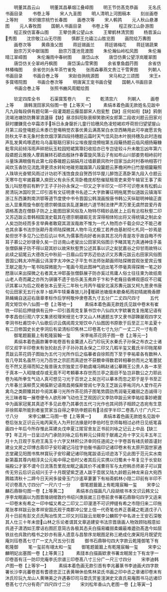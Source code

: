<!-- { "loadSidebar": true } -->
　　明董其昌云山
　　明董其昌摹烟江叠嶂图
　　明王节仿髙克恭画
　　无名氏书画目录
　　书卷上等
　　宋人九圣图
　　明人清明上河图稿本
　　刻丝画卷上等附
　　宋织徽宗桃竹长春图
　　画巻次等
　　宋人鹌鹑
　　元人秋山悬瀑图
　　元人春牧图
　　国朝人书画目录
　　书卷上等
　　程正揆江山卧游图
　　程正揆仿富春山图
　　王翚仿黄公望山水
　　王翚鹤林清赏图
　　杨晋溪山秀图
　　沈宗敬江山无尽图
　　慎郡王允禧江山胜览图
　　画院绘万夀图
　　画卷次等
　　黄鼎渔父图
　　蒋廷锡画兰
　　蒋廷锡梅花
　　蒋廷锡蔬果
　　励宗万天中献瑞图
　　励宗万蓬池竞渡图
　　朱伦瀚仙岭松风图
　　朱伦瀚晴江翠嶂图
　　朱伦瀚雨中春树图
　　唐岱山水
　　唐岱仿黄公望浮岚暖翠图
　　唐岱仿关仝翠岭丹枫图
　　唐岱溪山雪霁图
　　余省羣鱼戯荇图
　　余省仿林椿梅图
　　余省仿刘永年茶竹雀免
　　张雨森摹燕文贵江干雪霁图
　　列朝人书画目录
　　书画合巻上等
　　宋赵伯驹桃源图
　　宋马和之三颂图
　　宋王多寳塔院图
　　书画合巻次等
　　明唐寅王宠书画合璧
　　国朝人书画目录
　　书画合巻上等
　　张照书豳风周鲲绘图











　　钦定四库全书
　　石渠寳笈卷六
　　贮
　　乾清宫六
　　列朝人
　　画卷上等
　　唐韩滉田家风俗图一卷【上等天一】
　　素绢本着色画无款姓名见跋中凡九段每段俱有题句第一段灌溉题云揠苗鄙宋人抱瓮慙【缺】庄何如衔【缺】鸦倒流竭池塘防防舞翠浪蘧蒢【缺】昼凉斜阳耿衰柳笑歌闲女郎第二段收刈题云田家刈获时腰鎌竞仓卒霜浓手坼日永身罄折儿童行拾穗风色凌短褐欢呼荷担归望望屋山月第三段登塲题云禾黍已登塲稍觉农事优黄云满髙架白水空西畴用此可卒嵗愿言免防秋太平本无象村舍炊烟浮第四段持穗题云霜时天气佳风劲木叶脱持穗及此时连枷声乱发黄鸡啄遗粒乌乌喜聒聒归家抖尘埃夜屋烧搰柮第五段簸扬题云临风细扬簸糠粃零风前倾泻雨声碎把玩玉粒园短裙箕箒妇收拾亦已专岂徒较斗升未敢忘凶年第六段砻题云推挽人摩肩展转石砺齿殷牀作春雷旋风落云子有如布山川部娄势相峙前时斗量珠满眼俄有此第七段舂碓题云娟娟月过墙蔌蔌风吹叶田家当此时村舂响相答行闻炊玉香防见流匙滑更须水转轮地碓劳蹴蹋第八段籭题云茅檐闲杵臼竹屋细籭簸照人珠琲光奋臂风雨过计功初不浅饱食良自贺西邻华屋儿醉饱正髙卧第九段入仓题云天寒牛在牢嵗暮粟入庾田父有余乐炙背卧檐庑却愁催赋租胥吏来旁午输官王事了索饭儿叫怒卷前有黔宁王子子孙孙永保之一印又之字半印又一印不可识卷末有松鹤山房清玩沐国珍赏二印引首有文征明隶书名迹二大字款署征明拖尾贾似道跋云镇海军浙江东西兼荆南洪鄂等道节度使中书令晋国公韩滉画按唐书韩公天纵聪明神输正直出入显重周旋令猷在德宗朝值兹丧乱遂兼统六道节制法律严肃万里无虞然尝爱丹青调格髙逸在僧繇子防之上能图田家风俗及人物特尽精妙品居上上后有忩柱秋壑二印又苏迈跋云昔韩相国滉史载其在德宗朝鬷嘏无言深得相体矧出将又得统镇之制此全人矣岂防经而多言举典者敢窥其涯涘哉故不惟为一代人物而亦千载企仰之不能己者也其余事书法宗张颠丹青师陆探微其人物牛马尤极工若养由基射彻七札同一妙焉是矣但世不多见乃公恐后讥以书札为儒事而向好者尚丧其志况丹青是攻乎故自晦不传耳子慕公之妙镂骨久矣一日访南山老叟出公田家风俗图示予睹其笔力真通神佳手虽张僧繇展子防不得以窥其妙以故宋秋壑贾公述其事以识之矣犹嘉谷之仰甘雨故特以此续之貂尾云大德改元中秋前一日眉山后学苏迈伯达识又苏夀元跋云右田家风俗图晋国公韩太冲所画公讳滉字太冲休之子平生书法师张颠画师陆探微尝观张爱宾云惟王献之能为一笔书陆探微能为一笔画今观此图神气逈出笔不停毫真得探微一笔之妙厯唐以来出探微之右者其太冲耶虽张僧繇展子防亦奚过焉庸人俗士往往束为故纸南山老人奇而藏之亦所为骐骥不遗于伯乐美玉弗弃于卞和予老癃目昏捧观感叹不已辄识其畧以为后之观者张本云至元二年秋七月丙午福安北溪苏夀元跋又柯九思隶书唐句云田家无五行水旱卜蛙声牛犊乗春放儿孙暖耕池塘烟未歇桑柘雨初晴嵗晩香醪熟蝇蝇自送迎右唐章孝标作后学柯敬仲隶卷髙九寸五分广二丈四尺四寸
　　五代周文矩饮中八仙图一卷【上等地一】
　　素绢本着色画无款姓氏见跋中卷末有崔铣一印前后押缝俱有云仲一印引首周克复篆书饮中八仙四大字欵署克复拖尾记语有李孝昌伯衍观六字又集贤校理宋绶览七字又山人林逋题五字又隶书邵餗屡观四字又李泂书杜甫饮中八仙歌后识云偶阅周文矩饮中八仙图因书原歌于后至正三年孟夏十有二日修国史长史李泂后有梁清标印焦林二印卷髙七寸九分广一丈二尺一寸有奇
　　御笔题籖籖上有乾隆宸翰一玺
　　宋李祐茶花鸽子图一卷【上等元一】
　　素绢本着色画款署李祐卷首有金粟道人石门珍玩天水秦氏子孙保之布衣之士诸印又叔字半印卷末有张抡赵氏子子孙孙其永保之二印又几暇半玺又戴氏半印拖尾柳贯跋云茶花鸽子图始为五代刁光所作后之临摹者自徐熙而下至于李祐辈各有数种人皆几夺其名虽然刁光乃百世之宗匠而真迹世不获覩幸得数君转相摹仿而光之笔墨犹在不然又恶得而知之哉昔唐太宗独爱兰亭勅虞褚冯韩赵诸公摹赐王公贵人各一本至于真本一入昭陵或存或无竟不可考頼摹本存世而兰亭之面目不坠岂非数公之力耶此卷为祐所拳生气动人真可想见刁光于百世之上矣岂可以摹本而忽之耶于是乎书至正六年春兰溪柳贯又掲傒斯记语南昌掲傒斯曾阅七字及王芝跋云李祐河内人爱作花卉禽鸟之类颇臻其妙今阅其摹刁光所作茶花鸽子图笔势圆劲秀润毫无纎弱之态诚得刁光三昧者每一展卷便令人欲形神飞动也王芝观因识又李防申跋云宋李祐绘事妙絶寰中为画家冠冕其真迹不多见此卷乃其摹仿五代刁光作也其间鸽子相顾之态宛有生意非徐熙辈所能到者鉴赏家当自得之李防申题前有泾叔字半印二卷髙八寸广六尺二寸八分
　　宋李公麟二马图一卷【上等黄一】
　　素绢本着色画无款姓名见跋中卷后张友正识云元祐丙寅先人为开封法掾是时李伯时在京师每相过必终日见纸笔喜画四十年后今所存惟此耳建炎戊申夏江隂官舍友正书前刘咏之记云上中品【缺三字】年正月一日呈过内门承防刘咏之后有粹元公择观于献甫之舟十字又元丰五年三月十九日观于东府王禹玉十六字又林积公济幸同任道阅之十字卷首有禇氏顿首谨封建业文房之印博古斋印子安珍藏记冯铨字伯衡书画印记诸印卷末有太原开国世家通志堂藏见阳图书焦林寳玩子安珍藏记诸印拖尾跋语云顷逰洛下见此图于范元实水南新第葢其尊内相淳夫公元祐中得之伯时父者其后元实携以归蜀未十年复见于长安赵端殿公才家不谓今日流落吾里观龙眠之画其价不减曹将军与太府韩丞师弟子可以寳传无穷云后识云绍兴壬子十月既望紫芝道人跋于壶居又陆九龄题云神龙来自大宛西腾踏清秋十二蹄今日天闲多骏骨玉门沙逺草萋萋下有裕斋鹤林小隠二印前有半印不可识卷髙九寸四分广一尺六寸一分
　　御笔题籖籖上有乾隆宸翰一玺
　　宋李公麟石鼎聨句图一卷【上等黄二】
　　素绢本白描画凡八段胡绾书本文识云韩文公序李龙眠画以为图晋陵胡绾敦约书绍兴庚辰嵗三日卷前隶书署石鼎聨句四字又适来一印卷末有希之一印中幅又希之二印又二印漫漶不可识押缝有希之市隠归来二印拖尾张孝祥跋云张孝祥安国氏观于南郡冲公堂上信一代奇笔也养正善藏之乾道戊子八月十日前有彭文贞氏陶冶性灵二印又刘珏跋云龙眠李公麟熙宁中名进士王安石深敬其人仕三十年未尝山林之乐论者谓其文章追建安书法宗晋唐画人物效顾陆剏意如呉道子潇洒如王摩诘右图匠意简古各极其态夫白描易纎弱柔媚最难遒劲髙逸今如屈铁丝也呉敦约楷书之妙亦有唐人遗意与昌黎序龙眠图足称三絶成化庚寅阳月既望完庵刘珏卷髙七寸广一丈九尺五分引首
　　御书石鼎聨句四大字款云乾隆御笔下有乾隆御
　　笔一玺前有翊太和一玺
　　御笔题籖籖上有乾隆宸翰一玺
　　宋李公麟明妃出塞图一卷【上等黄三】
　　素牋本白描画欵隶书署龙眠居士下有龙字一印卷首有汪一防印完庵李氏宗谱三印卷髙八寸三分广一尺三寸四分
　　宋李迪韩卢图一卷【上等宇一】
　　素绢本着色画无款引首有李兆蕃篆书李迪画犬四字款署长沙李兆蕃卷首有耆德忠正江表黄琳休伯焦林梁氏书画之印中丞之章诸印卷末有沐氏珍玩九龙山人黄琳美之许遇春印司马垔氏赏鉴澶渊史文直氏易庵图书马远诸印卷髙七寸六分有奇广四尺四寸二分
　　宋刘松年香山九老图一卷【上等寅一】
